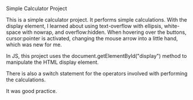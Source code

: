 Simple Calculator Project

This is a simple calculator project.  It performs simple calculations.  With the display element, I learned about using text-overflow with ellipsis, white-space with nowrap, and overflow:hidden.  When hovering over the buttons, cursor:pointer is activated, changing the mouse arrow into a little hand, which was new for me.  

In JS, this project uses the document.getElementById("display") method to manipulate the HTML display element.  

There is also a switch statement for the operators involved with performing the calculations.

It was good practice.  